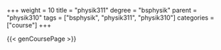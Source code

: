 +++
weight = 10
title = "physik311"
degree = "bsphysik"
parent = "physik310"
tags = ["bsphysik", "physik311", "physik310"]
categories = ["course"]
+++

{{< genCoursePage >}}
